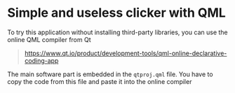 # Simple and useless clicker with QML

To try this application without installing third-party libraries, you can use the online QML compiler from Qt
>https://www.qt.io/product/development-tools/qml-online-declarative-coding-app

The main software part is embedded in the ``qtproj.qml`` file. You have to copy the code from this file and paste it into the online compiler
